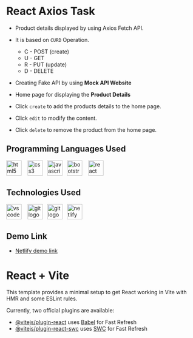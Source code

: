 # React Axios Task

- Product details displayed by using Axios Fetch API.
- It is based on `CURD` Operation.
  - C - POST (create)
  - U - GET
  - R - PUT (update)
  - D - DELETE
- Creating Fake API by using **Mock API Website**

- Home page for displaying the **Product Details**
- Click `create` to add the products details to the home page.
- Click `edit` to modify the content.
- Click `delete` to remove the product from the home page.

## Programming Languages Used

<div align="left" display="inline">
  <img src="https://cdn.jsdelivr.net/gh/devicons/devicon/icons/html5/html5-original.svg" height="40" alt="html5 logo"  />
  <img width="12" /><img src="https://cdn.jsdelivr.net/gh/devicons/devicon/icons/css3/css3-original.svg" height="40" alt="css3 logo"  /><img width="12" /><img src="https://cdn.jsdelivr.net/gh/devicons/devicon/icons/javascript/javascript-original.svg" height="40" alt="javascript logo"  /><img width="12" /><img src="https://cdn.jsdelivr.net/gh/devicons/devicon/icons/bootstrap/bootstrap-original.svg" height="40" alt="bootstrap logo"  /><img width="12" /> <img src="https://skillicons.dev/icons?i=react" height="40" alt="react logo"  />
</div>

## Technologies Used

<div align="left">
  <img src="https://cdn.simpleicons.org/visualstudiocode/007ACC" height="40" alt="vscode logo"  /><img width="12" /> <img src="https://cdn.simpleicons.org/git/F05032" height="40" alt="git logo"  /><img width="12" /><img src="https://cdn.simpleicons.org/github/007ACC" height="40" alt="git logo"  /><img width="12" /><img src="https://cdn.simpleicons.org/netlify/00C7B7" height="40" alt="netlify logo"  />
</div>

## Demo Link

- [Netlify demo link](https://bike-z.netlify.app/)

# React + Vite

This template provides a minimal setup to get React working in Vite with HMR and some ESLint rules.

Currently, two official plugins are available:

- [@vitejs/plugin-react](https://github.com/vitejs/vite-plugin-react/blob/main/packages/plugin-react/README.md) uses [Babel](https://babeljs.io/) for Fast Refresh
- [@vitejs/plugin-react-swc](https://github.com/vitejs/vite-plugin-react-swc) uses [SWC](https://swc.rs/) for Fast Refresh
